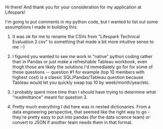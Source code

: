 Hi there! And thank you for your consideration for my application at Lifespark!

I'm going to put comments in my python code, but I wanted to list out some assumptions I made in building this:

1) It was ok for me to rename the CSVs from "Lifespark Technical Evaluation 2.csv" to something that made a bit more intuitive sense to me :-) 

2) I figured you wanted to see me work in "native" python coding rather than in Pandas or just make a refreshable Tableau workbook, even thogh those are likely the solutions I'd immediately go for for some of these questions -- question #1 for example (top 10 members with highest cost) is a classic SQL/Pandas/Tableau question because Tableau would let you quickly swap top 10 by week/month/year/etc.

3) I probably spent more time than I should have trying to determine what "readmittance" meant for question 3. 

4) Pretty much everything I did here was in nested dictionaries. From a data engineering perspective, that seemed like the right way to go - they're pretty easy to put into pandas (for the data science team) or convert to JSON if another team needs them in that format. 